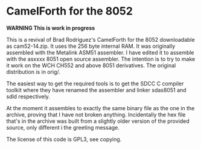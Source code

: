 # CamelForth for the 8052

**WARNING This is work in progress**

This is a revival of Brad Rodriguez's CamelForth for the 8052 downloadable as cam52-14.zip. It uses the 256 byte internal RAM. It was originally assembled with the Metalink ASM51 assembler. I have edited it to assemble with the asxxxx 8051 open source assembler. The intention is to try to make it work on the WCH CH552 and above 8051 derivatives. The original distribution is in orig/.

The easiest way to get the required tools is to get the SDCC C compiler toolkit where they have renamed the assembler and linker sdas8051 and sdld respectively.

At the moment it assembles to exactly the same binary file as the one in the archive, proving that I have not broken anything. Incidentally the hex file that's in the archive was built from a slightly older version of the provided source, only different i the greeting message.

The license of this code is GPL3, see copying.
